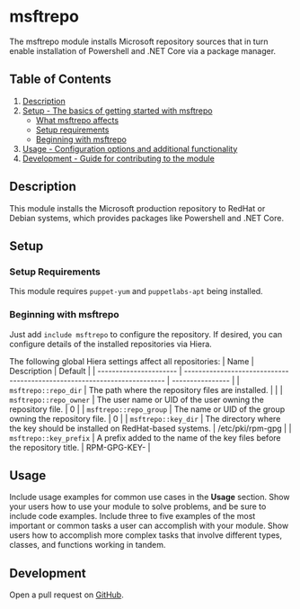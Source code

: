 # msftrepo

The msftrepo module installs Microsoft repository sources that in turn enable
installation of Powershell and .NET Core via a package manager.

## Table of Contents

1. [Description](#description)
1. [Setup - The basics of getting started with msftrepo](#setup)
    * [What msftrepo affects](#what-msftrepo-affects)
    * [Setup requirements](#setup-requirements)
    * [Beginning with msftrepo](#beginning-with-msftrepo)
1. [Usage - Configuration options and additional functionality](#usage)
1. [Development - Guide for contributing to the module](#development)

## Description

This module installs the Microsoft production repository to RedHat or Debian systems, which provides packages like Powershell and .NET Core.

## Setup

### Setup Requirements

This module requires `puppet-yum` and `puppetlabs-apt` being installed.

### Beginning with msftrepo

Just add `include msftrepo` to configure the repository. If desired, you can configure details of the installed repositories via Hiera.

The following global Hiera settings affect all repositories:
| Name                   | Description                                                              | Default          |
| ---------------------- | ------------------------------------------------------------------------ | ---------------- |
| `msftrepo::repo_dir`   | The path where the repository files are installed.                       |                  |
| `msftrepo::repo_owner` | The user name or UID of the user owning the repository file.             | 0                |
| `msftrepo::repo_group` | The name or UID of the group owning the repository file.                 | 0                |
| `msftrepo::key_dir`    | The directory where the key should be installed on RedHat-based systems. | /etc/pki/rpm-gpg |
| `msftrepo::key_prefix` | A prefix added to the name of the key files before the repository title. | RPM-GPG-KEY-     |

## Usage

Include usage examples for common use cases in the **Usage** section. Show your
users how to use your module to solve problems, and be sure to include code
examples. Include three to five examples of the most important or common tasks a
user can accomplish with your module. Show users how to accomplish more complex
tasks that involve different types, classes, and functions working in tandem.

## Development

Open a pull request on [GitHub](https://github.com/UniStuttgart-VISUS/visus-msftrepo/edit/main/README.md).
